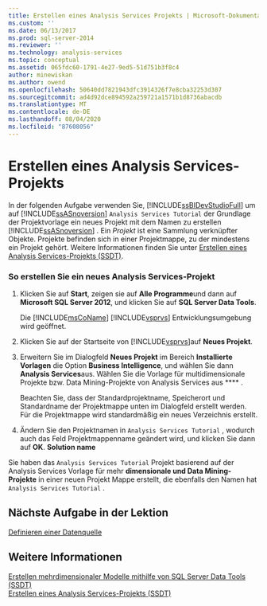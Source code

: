 ```yaml
---
title: Erstellen eines Analysis Services Projekts | Microsoft-Dokumentation
ms.custom: ''
ms.date: 06/13/2017
ms.prod: sql-server-2014
ms.reviewer: ''
ms.technology: analysis-services
ms.topic: conceptual
ms.assetid: 065fdc60-1791-4e27-9ed5-51d751b3f8c4
author: minewiskan
ms.author: owend
ms.openlocfilehash: 50640dd7821943dfc3914326f7e8cba32253d307
ms.sourcegitcommit: ad4d92dce894592a259721a1571b1d8736abacdb
ms.translationtype: MT
ms.contentlocale: de-DE
ms.lasthandoff: 08/04/2020
ms.locfileid: "87608056"
---
```

# <a name="creating-an-analysis-services-project"></a>Erstellen eines Analysis Services-Projekts
  In der folgenden Aufgabe verwenden Sie, [!INCLUDE[ssBIDevStudioFull](../includes/ssbidevstudiofull-md.md)] um auf [!INCLUDE[ssASnoversion](../includes/ssasnoversion-md.md)] `Analysis Services Tutorial` der Grundlage der Projektvorlage ein neues Projekt mit dem Namen zu erstellen [!INCLUDE[ssASnoversion](../includes/ssasnoversion-md.md)] . Ein *Projekt* ist eine Sammlung verknüpfter Objekte. Projekte befinden sich in einer Projektmappe, zu der mindestens ein Projekt gehört. Weitere Informationen finden Sie unter [Erstellen eines Analysis Services-Projekts &#40;SSDT&#41;](multidimensional-models/create-an-analysis-services-project-ssdt.md).  
  
### <a name="to-create-a-new-analysis-services-project"></a>So erstellen Sie ein neues Analysis Services-Projekt  
  
1.  Klicken Sie auf **Start**, zeigen sie auf **Alle Programme**und dann auf **Microsoft SQL Server 2012**, und klicken Sie auf **SQL Server Data Tools**.  
  
     Die [!INCLUDE[msCoName](../includes/msconame-md.md)] [!INCLUDE[vsprvs](../includes/vsprvs-md.md)] Entwicklungsumgebung wird geöffnet.  
  
2.  Klicken Sie auf der Startseite von [!INCLUDE[vsprvs](../includes/vsprvs-md.md)]auf **Neues Projekt**.  
  
3.  Erweitern Sie im Dialogfeld **Neues Projekt** im Bereich **Installierte Vorlagen** die Option **Business Intelligence**, und wählen Sie dann **Analysis Services**aus. Wählen Sie die Vorlage für multidimensionale Projekte bzw. Data Mining-Projekte von Analysis Services aus **** .  
  
     Beachten Sie, dass der Standardprojektname, Speicherort und Standardname der Projektmappe unten im Dialogfeld erstellt werden. Für die Projektmappe wird standardmäßig ein neues Verzeichnis erstellt.  
  
4.  Ändern Sie den Projektnamen in `Analysis Services Tutorial` , wodurch auch das Feld Projektmappenname geändert wird, und klicken Sie dann auf **OK**. **Solution name**  
  
 Sie haben das `Analysis Services Tutorial` Projekt basierend auf der Analysis Services Vorlage für mehr **dimensionale und Data Mining-Projekte** in einer neuen Projekt Mappe erstellt, die ebenfalls den Namen hat `Analysis Services Tutorial` .  
  
## <a name="next-task-in-lesson"></a>Nächste Aufgabe in der Lektion  
 [Definieren einer Datenquelle](lesson-1-2-defining-a-data-source.md)  
  
## <a name="see-also"></a>Weitere Informationen  
 [Erstellen mehrdimensionaler Modelle mithilfe von SQL Server Data Tools &#40;SSDT&#41;](multidimensional-models/creating-multidimensional-models-using-sql-server-data-tools-ssdt.md)   
 [Erstellen eines Analysis Services-Projekts &#40;SSDT&#41;](multidimensional-models/create-an-analysis-services-project-ssdt.md)  
  
  
